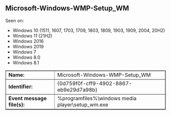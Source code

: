 ## Microsoft-Windows-WMP-Setup_WM

Seen on:
* Windows 10 (1511, 1607, 1703, 1709, 1803, 1809, 1903, 1909, 2004, 20H2)
* Windows 11 (21H2)
* Windows 2016
* Windows 2019
* Windows 7
* Windows 8.0
* Windows 8.1

<table border="1" class="docutils">
  <tbody>
    <tr>
      <td><b>Name:</b></td>
      <td>Microsoft-Windows-WMP-Setup_WM</td>
    </tr>
    <tr>
      <td><b>Identifier:</b></td>
      <td>{0d759f0f-cff9-4902-8867-eb9e29d7a98b}</td>
    </tr>
    <tr>
      <td><b>Event message file(s):</b></td>
      <td>%programfiles%\windows media player\setup_wm.exe</td>
    </tr>
  </tbody>
</table>

&nbsp;

